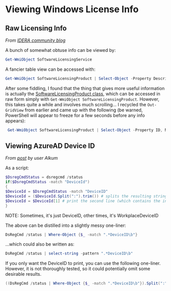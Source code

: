 # Viewing Windows License Info

## Raw Licensing Info
_From [IDERA community blog](https://community.idera.com/database-tools/powershell/powertips/b/tips/posts/check-windows-license-status)_

A bunch of somewhat obtuse info can be viewed by:
```PowerShell
Get-WmiObject SoftwareLicensingService
```
A fancier table view can be accessed with:
```PowerShell
Get-WmiObject SoftwareLicensingProduct | Select-Object -Property Description, LicenseStatus | Out-GridView
```

After some fiddling, I found that the thing that gives more useful information is actually the [SoftwareLicensingProduct class](https://docs.microsoft.com/en-us/previous-versions/windows/desktop/sppwmi/softwarelicensingproduct), which can be accessed in raw form simply with `Get-WmiObject SoftwareLicensingProduct`. However, this takes quite a while and involves much scrolling... I recycled the `Out-GridView` from earlier and came up with the following (be warned, PowerShell will appear to freeze for a few seconds before any info appears):

```PowerShell
 Get-WmiObject SoftwareLicensingProduct | Select-Object -Property ID, Name,  Description | Out-GridView
```

## Viewing AzureAD Device ID
_From [post](https://superuser.com/questions/1212477/determine-azure-ad-device-id) by user Alkum_

As a script:
```PowerShell
$DsregCmdStatus = dsregcmd /status
if($DsregCmdStatus -match "DeviceId")
{
$DeviceId = $DsregCmdStatus -match "DeviceID"
$DeviceId = ($DeviceId.Split(":").trim()) # splits the resulting string into two lines
$DeviceId = $DeviceId[1] # print the second line (which contains the info you're looking for)
}
```
NOTE: Sometimes, it's just DeviceID, other times, it's WorkplaceDeviceID

The above can be distilled into a slightly messy one-liner:
```PowerShell
DsRegCmd /status | Where-Object {$_ -match ".*DeviceID\b"}
```
...which could also be written as:
```PowerShell
DsRegCmd /status | select-string -pattern ".*DeviceID\b"
```
If you only want the DeviceID to print, you can use the following one-liner. However, it is not thoroughly tested, so it could potentially omit some desirable results.
```PowerShell
((DsRegCmd /status | Where-Object {$_ -match ".*DeviceID\b"}).Split(":").trim())[1]
```
